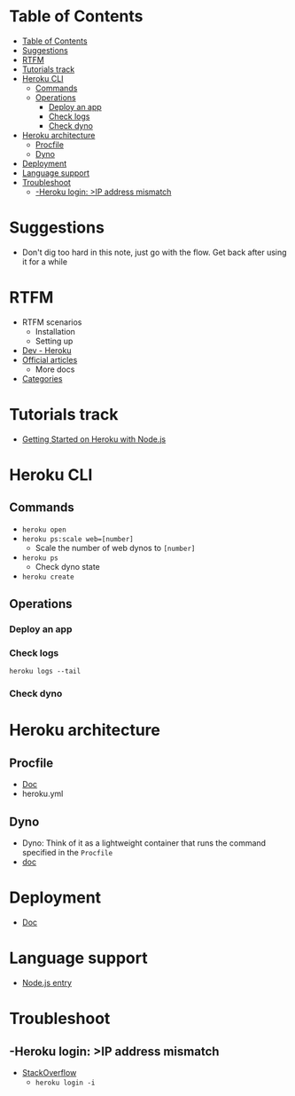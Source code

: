 # Table of Contents
- [Table of Contents](#table-of-contents)
- [Suggestions](#suggestions)
- [RTFM](#rtfm)
- [Tutorials track](#tutorials-track)
- [Heroku CLI](#heroku-cli)
  - [Commands](#commands)
  - [Operations](#operations)
    - [Deploy an app](#deploy-an-app)
    - [Check logs](#check-logs)
    - [Check dyno](#check-dyno)
- [Heroku architecture](#heroku-architecture)
  - [Procfile](#procfile)
  - [Dyno](#dyno)
- [Deployment](#deployment)
- [Language support](#language-support)
- [Troubleshoot](#troubleshoot)
  - [-Heroku login: >IP address mismatch](#-heroku-login-ip-address-mismatch)

# Suggestions
- Don't dig too hard in this note, just go with the flow. Get back after using it for a while

# RTFM
- RTFM scenarios
  - Installation
  - Setting up
- [Dev - Heroku](https://devcenter.heroku.com/)
- [Official articles](https://devcenter.heroku.com/articles/)
  - More docs
- [Categories](https://devcenter.heroku.com/categories/)

# Tutorials track
- [Getting Started on Heroku with Node.js](https://devcenter.heroku.com/articles/getting-started-with-nodejs#set-up)



  
# Heroku CLI
## Commands
- ```heroku open```
- ```heroku ps:scale web=[number]```
  - Scale the number of web dynos to ```[number]```
- ```heroku ps```
  - Check dyno state
- ```heroku create```
## Operations
### Deploy an app
### Check logs
```
heroku logs --tail
```
### Check dyno

# Heroku architecture
## Procfile
- [Doc](https://devcenter.heroku.com/articles/procfile)
- heroku.yml

## Dyno
- Dyno: Think of it as a lightweight container that runs the command specified in the ```Procfile```
- [doc](https://devcenter.heroku.com/articles/dynos)
# Deployment
- [Doc](https://devcenter.heroku.com/categories/deploying-with-git)

# Language support 
- [Node.js entry](https://devcenter.heroku.com/categories/nodejs-support)
# Troubleshoot
## -Heroku login: >IP address mismatch
- [StackOverflow](https://stackoverflow.com/questions/63363085/ip-address-mismatch-on-signing-into-heroku-cli)
  - ```heroku login -i```